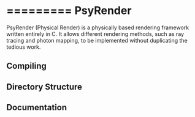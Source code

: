 
=========
PsyRender
=========

PsyRender (Physical Render) is a physically based rendering framework written
entirely in C.  It allows different rendering methods, such as ray tracing and
photon mapping, to be implemented without duplicating the tedious work.

Compiling
---------


Directory Structure
-------------------


Documentation
-------------

